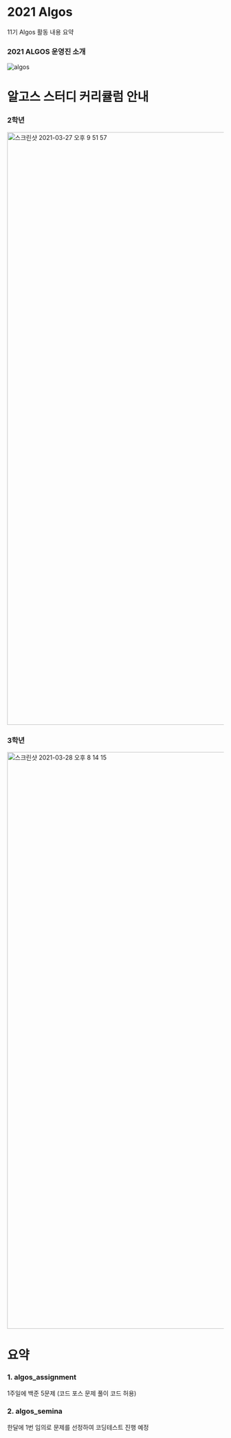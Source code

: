 # 2021 Algos
11기 Algos 활동 내용 요약

### 2021 ALGOS 운영진 소개
![algos](https://user-images.githubusercontent.com/61380136/113332979-db45ef80-935c-11eb-8c69-2f1fd760f3b9.png)

# 알고스 스터디 커리큘럼 안내
### 2학년
<img width="1375" alt="스크린샷 2021-03-27 오후 9 51 57" src="https://user-images.githubusercontent.com/61380136/112794192-7b6ff000-90a1-11eb-86dc-fb6b9dbb9f89.png">

### 3학년
<img width="1338" alt="스크린샷 2021-03-28 오후 8 14 15" src="https://user-images.githubusercontent.com/61380136/112794246-8a56a280-90a1-11eb-99b4-0b5b2b783e15.png">

# 요약
### 1. algos_assignment

1주일에 백준 5문제 (코드 포스 문제 풀이 코드 허용)


### 2. algos_semina

한달에 1번 임의로 문제를 선정하여 코딩테스트 진행 예정


